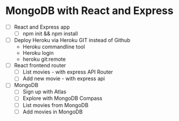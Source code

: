 MongoDB with React and Express
=====================================

* [ ] React and Express app
  * [ ] npm init && npm install
* [ ] Deploy Heroku via Heroku GIT instead of Github
  * Heroku commandline tool
  * Heroku login
  * heroku git:remote
* [ ] React frontend router
  * [ ] List movies - with express API Router
  * [ ] Add new movie - with express api
* [ ] MongoDB
  * [ ] Sign up with Atlas
  * [ ] Explore with MongoDB Compass
  * [ ] List movies from MongoDB
  * [ ] Add movies in MongoDB